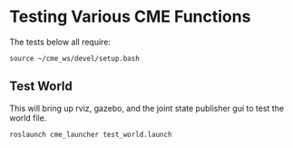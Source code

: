 # Testing Various CME Functions

The tests below all require:

	source ~/cme_ws/devel/setup.bash

## Test World
This will bring up rviz, gazebo, and the joint state publisher gui to test the world file.

```
roslaunch cme_launcher test_world.launch
```
